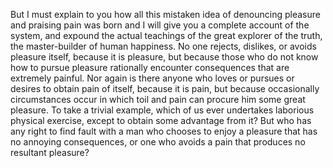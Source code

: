 But I must explain to you how all this mistaken idea of denouncing
pleasure and praising pain was born and I will give you a complete account of the system, 
and expound the actual teachings of the great explorer of the truth, 
the master-builder of human happiness. No one rejects, dislikes, or avoids pleasure itself, 
because it is pleasure, but because those who do not know how to 
pursue pleasure rationally encounter consequences that are extremely painful. Nor again is there
 anyone who loves or pursues or desires to obtain pain of 
itself, because it is pain, but because occasionally circumstances occur in which toil and pain can procure him some great pleasure. To take a trivial example, 
which of us ever undertakes laborious physical exercise, except to obtain some advantage from it? But who has any right to find fault with a man who chooses to 
enjoy a pleasure that has no annoying consequences, or one who avoids a pain that produces no resultant pleasure?
